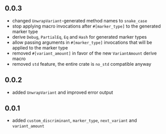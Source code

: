 ## 0.0.3
- changed `UnwrapVariant`-generated method names to `snake_case`
- stop applying macro invocations after `#[marker_type]` to the generated marker type
- derive `Debug`, `PartialEq`, `Eq` and `Hash` for generated marker types
- allow passing arguments in `#[marker_type]` invocations that will be applied to the marker type
- removed `#[variant_amount]` in favor of the new `VariantAmount` derive macro
- removed `std` feature, the entire crate is `no_std` compatible anyway

## 0.0.2
- added `UnwrapVariant` and improved error output

## 0.0.1
- added `custom_discriminant`, `marker_type`, `next_variant` and `variant_amount`

